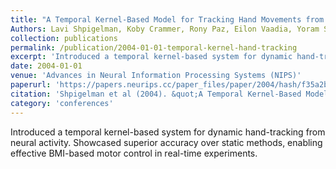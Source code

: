 ```yaml
---
title: "A Temporal Kernel-Based Model for Tracking Hand Movements from Neural Activities"
Authors: Lavi Shpigelman, Koby Crammer, Rony Paz, Eilon Vaadia, Yoram Singer
collection: publications
permalink: /publication/2004-01-01-temporal-kernel-hand-tracking
excerpt: 'Introduced a temporal kernel-based system for dynamic hand-tracking from neural activity. Showcased superior accuracy over static methods, enabling effective BMI-based motor control in real-time experiments.'
date: 2004-01-01
venue: 'Advances in Neural Information Processing Systems (NIPS)'
paperurl: 'https://papers.neurips.cc/paper_files/paper/2004/hash/f35a2bc72dfdc2aae569a0c7370bd7f5-Abstract.html'
citation: 'Shpigelman et al (2004). &quot;A Temporal Kernel-Based Model for Tracking Hand Movements from Neural Activities.&quot; <i>Advances in Neural Information Processing Systems</i>.'
category: 'conferences'
---
```

Introduced a temporal kernel-based system for dynamic hand-tracking from neural activity. Showcased superior accuracy over static methods, enabling effective BMI-based motor control in real-time experiments.
